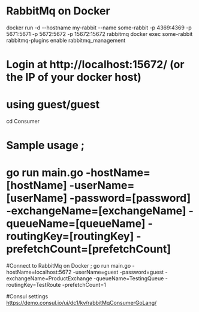 # RabbitMq on Docker
docker run -d --hostname my-rabbit --name some-rabbit -p 4369:4369 -p 5671:5671 -p 5672:5672 -p 15672:15672 rabbitmq
docker exec some-rabbit rabbitmq-plugins enable rabbitmq_management

# Login at http://localhost:15672/ (or the IP of your docker host)
# using guest/guest

cd Consumer
# Sample usage ;
# go run main.go -hostName=[hostName] -userName=[userName] -password=[password] -exchangeName=[exchangeName] -queueName=[queueName] -routingKey=[routingKey] -prefetchCount=[prefetchCount]

#Connect to RabbitMq on Docker ;
go run main.go -hostName=localhost:5672 -userName=guest -password=guest -exchangeName=ProductExchange -queueName=TestingQueue -routingKey=TestRoute -prefetchCount=1

#Consul settings
https://demo.consul.io/ui/dc1/kv/rabbitMqConsumerGoLang/

